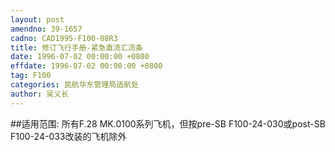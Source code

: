 ```yaml
---
layout: post
amendno: 39-1657
cadno: CAD1995-F100-08R3
title: 修订飞行手册-紧急直流汇流条
date: 1996-07-02 00:00:00 +0800
effdate: 1996-07-02 00:00:00 +0800
tag: F100
categories: 民航华东管理局适航处
author: 吴义长
---
```


##适用范围:
所有F.28 MK.0100系列飞机，但按pre-SB F100-24-030或post-SB F100-24-033改装的飞机除外

